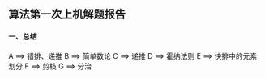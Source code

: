## 算法第一次上机解题报告
#### 一、总结
A ==> 错排、递推
B ==> 简单数论
C ==> 递推
D ==> 霍纳法则
E ==> 快排中的元素划分
F ==> 剪枝
G ==> 分治
